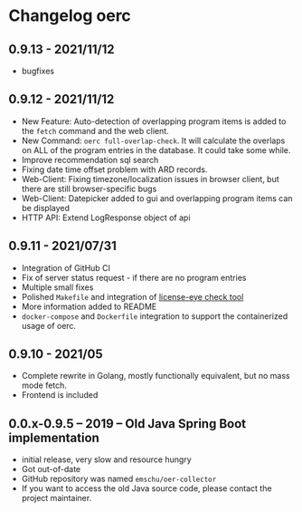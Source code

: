 # Changelog oerc

## 0.9.13 - 2021/11/12
- bugfixes

## 0.9.12 - 2021/11/12
- New Feature: Auto-detection of overlapping program items is added to the `fetch` command and the web client.
- New Command: `oerc full-overlap-check`. It will calculate the overlaps on ALL of the program entries 
  in the database. It could take some while.
- Improve recommendation sql search
- Fixing date time offset problem with ARD records.
- Web-Client: Fixing timezone/localization issues in browser client, but there are still browser-specific bugs
- Web-Client: Datepicker added to gui and overlapping program items can be displayed
- HTTP API: Extend LogResponse object of api

## 0.9.11 - 2021/07/31
- Integration of GitHub CI
- Fix of server status request - if there are no program entries
- Multiple small fixes
- Polished `Makefile` and integration of [license-eye check tool](https://github.com/apache/skywalking-eyes)
- More information added to README
- `docker-compose` and `Dockerfile` integration to support the containerized usage of oerc.

## 0.9.10 - 2021/05
- Complete rewrite in Golang, mostly functionally equivalent, but no mass mode fetch.
- Frontend is included

## 0.0.x-0.9.5 – 2019 – Old Java Spring Boot implementation
- initial release, very slow and resource hungry
- Got out-of-date
- GitHub repository was named `emschu/oer-collector`
- If you want to access the old Java source code, please contact the project maintainer.